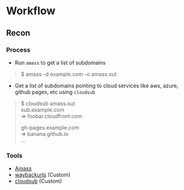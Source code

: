 # Workflow

## Recon

### Process

* Run `amass` to get a list of subdomains

> $ amass -d example.com -o amass.out

* Get a list of subdomains pointing to cloud services like aws, azure, github pages, etc using `cloudsub`

> $ cloudsub amass.out  
> sub.example.com  
> => foobar.cloudfront.com  
>  
> gh-pages.example.com  
> => banana.github.io  
> ...

### Tools

* [Amass](https://github.com/OWASP/Amass)
* [waybackurls](https://gist.github.com/noobh4x/9586bb9e74a9161359994c8a33196231) (Custom)
* [cloudsub](https://gist.github.com/noobh4x/4f904b99c3fd4c2ff9a2d75b3ba005c5) (Custom)
